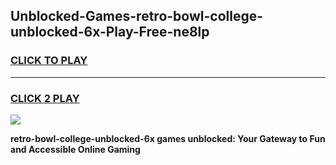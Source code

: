 
## Unblocked-Games-retro-bowl-college-unblocked-6x-Play-Free-ne8lp
<h3>
<a href="https://premium76.site?title=retro-bowl-college-unblocked-6x&ref=19M">CLICK TO PLAY</a></h3>
<hr>

<h3>
<a href="https://premium76.site?title=retro-bowl-college-unblocked-6x&ref=19M">CLICK 2 PLAY</a>
  
</h3>

<a href="https://premium76.site?title=retro-bowl-college-unblocked-6x&ref=19M"><img src="https://clearcache.store/games.png"></a>


**retro-bowl-college-unblocked-6x games unblocked: Your Gateway to Fun and Accessible Online Gaming**
